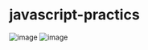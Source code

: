 # javascript-practics
![image](https://github.com/user-attachments/assets/b40cbee8-e845-4014-900a-c675a7d36027)
![image](https://github.com/user-attachments/assets/fff951c6-5e6f-41a7-bf58-f14eea34513c)

